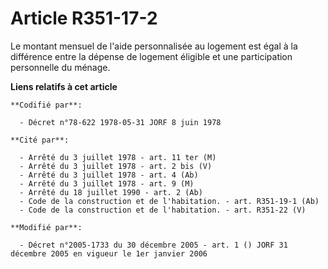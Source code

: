 # Article R351-17-2

Le montant mensuel de l'aide personnalisée au logement est égal à la différence entre la dépense de logement éligible et une
participation personnelle du ménage.

**Liens relatifs à cet article**

	**Codifié par**:

	  - Décret n°78-622 1978-05-31 JORF 8 juin 1978

	**Cité par**:

	  - Arrêté du 3 juillet 1978 - art. 11 ter (M)
	  - Arrêté du 3 juillet 1978 - art. 2 bis (V)
	  - Arrêté du 3 juillet 1978 - art. 4 (Ab)
	  - Arrêté du 3 juillet 1978 - art. 9 (M)
	  - Arrêté du 18 juillet 1990 - art. 2 (Ab)
	  - Code de la construction et de l'habitation. - art. R351-19-1 (Ab)
	  - Code de la construction et de l'habitation. - art. R351-22 (V)

	**Modifié par**:

	  - Décret n°2005-1733 du 30 décembre 2005 - art. 1 () JORF 31 décembre 2005 en vigueur le 1er janvier 2006
